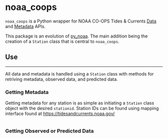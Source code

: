 # noaa_coops

`noaa_coops` is a Python wrapper for NOAA CO-OPS Tides &amp; Currents [Data](https://tidesandcurrents.noaa.gov/api/) and [Metadata](https://tidesandcurrents.noaa.gov/mdapi/latest/) APIs.


This package is an evolution of [py_noaa](https://github.com/GClunies/py_noaa). The main addition being the creation of a `Station` class that is central to `noaa_coops`.

## Use
---

All data and metadata is handled using a `Station` class with methods for retriving metadata, observed data, and predicted data.

### Getting Metadata

Getting metadata for any station is as simple as initiating a `Station` class object with the desired `stationid`. Station IDs can be found using mapping interface found at https://tidesandcurrents.noaa.gov/

```python

```

### Getting Observed or Predicted Data
```python

```
